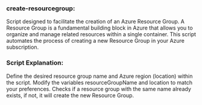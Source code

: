 ### create-resourcegroup:
Script designed to facilitate the creation of an Azure Resource Group. A Resource Group is a fundamental building block in Azure that allows you to organize and manage related resources within a single container. This script automates the process of creating a new Resource Group in your Azure subscription.

### Script Explanation:

Define the desired resource group name and Azure region (location) within the script. Modify the variables resourceGroupName and location to match your preferences.
Checks if a resource group with the same name already exists, if not, it will create the new Resource Group.
